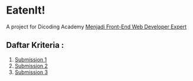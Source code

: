 # EatenIt!

A project for Dicoding Academy [
Menjadi Front-End Web Developer Expert](https://www.dicoding.com/academies/219)

## Daftar Kriteria :
1. [Submission 1](first-criteria.md)
2. [Submission 2](second-criteria.md)
3. [Submission 3](final-criteria.md)
